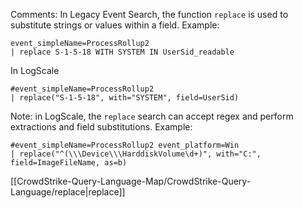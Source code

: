 Comments: In Legacy Event Search, the function `replace` is used to substitute strings or values within a field. Example:

```
event_simpleName=ProcessRollup2
| replace S-1-5-18 WITH SYSTEM IN UserSid_readable
```

In LogScale

```
#event_simpleName=ProcessRollup2
| replace("S-1-5-18", with="SYSTEM", field=UserSid)
```

Note: in LogScale, the `replace` search can accept regex and perform extractions and field substitutions. Example:

```
#event_simpleName=ProcessRollup2 event_platform=Win
| replace("^(\\\Device\\\HarddiskVolume\d+)", with="C:", field=ImageFileName, as=b)
```

[[CrowdStrike-Query-Language-Map/CrowdStrike-Query-Language/replace|replace]]


